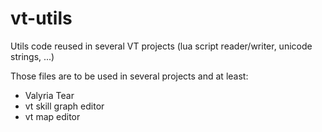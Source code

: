 # vt-utils
Utils code reused in several VT projects (lua script reader/writer, unicode strings, ...)

Those files are to be used in several projects and at least:

 - Valyria Tear
 - vt skill graph editor
 - vt map editor

